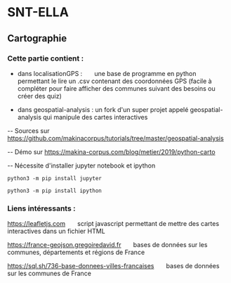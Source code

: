 # SNT-ELLA #
## Cartographie ##


### Cette partie contient :
 - dans localisationGPS :   &nbsp;&nbsp;&nbsp;&nbsp;&nbsp; une base de programme  en python permettant le lire un .csv contenant des coordonnées GPS 
 (facile à compléter pour faire afficher des communes suivant des besoins ou créer des quiz)
 
 - dans geospatial-analysis : un fork d'un super projet appelé  geospatial-analysis qui manipule des cartes interactives 
 
 -- Sources sur  https://github.com/makinacorpus/tutorials/tree/master/geospatial-analysis
 
 --  Démo sur https://makina-corpus.com/blog/metier/2019/python-carto
 
 -- Nécessite d'installer jupyter notebook et ipython
 
  ``python3 -m pip install jupyter``
  
  ``python3 -m pip install ipython``
  
  
  ### Liens intéressants :
  https://leafletjs.com
  &nbsp;&nbsp;&nbsp;&nbsp;&nbsp; script javascript permettant de mettre des cartes interactives dans un fichier HTML
  
  https://france-geojson.gregoiredavid.fr
   &nbsp;&nbsp;&nbsp;&nbsp;&nbsp; bases de données sur les communes, départements et régions de France
  
  https://sql.sh/736-base-donnees-villes-francaises
   &nbsp;&nbsp;&nbsp;&nbsp;&nbsp; bases de données sur les communes de France
